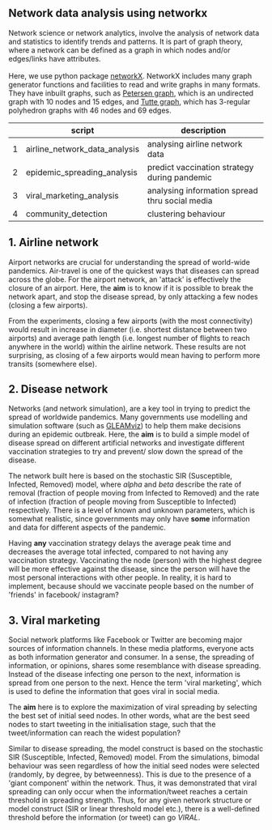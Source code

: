 ## Network data analysis using networkx
Network science or network analytics, involve the analysis of network data and statistics to identify trends and patterns. It is part of graph theory, where a network can be defined as a graph in which nodes and/or edges/links have attributes. 
<br>
<br> Here, we use python package [networkX](https://networkx.org/). NetworkX includes many graph generator functions and facilities to read and write graphs in many formats. They have inbuilt graphs, such as [Petersen graph](https://github.com/doscsy12/network_sci_analysis/blob/main/petersen_graph.png), which is an undirected graph with 10 nodes and 15 edges, and [Tutte graph](https://github.com/doscsy12/network_sci_analysis/blob/main/tutte_graph.png), which has 3-regular polyhedron graphs with 46 nodes and 69 edges. 


|   | script                        | description                    |
|---|-------------------------------|--------------------------------|
| 1 | airline_network_data_analysis | analysing airline network data |
| 2 | epidemic_spreading_analysis   | predict vaccination strategy during pandemic | 
| 3 | viral_marketing_analysis      | analysing information spread thru social media |
| 4 | community_detection           | clustering behaviour           |


## 1. Airline network
Airport networks are crucial for understanding the spread of world-wide pandemics. Air-travel is one of the quickest ways that diseases can spread across the globe. For the airport network, an 'attack' is effectively the closure of an airport. Here, the **aim** is to know if it is possible to break the network apart, and stop the disease spread, by only attacking a few nodes (closing a few airports).

From the experiments, closing a few airports (with the most connectivity) would result in increase in diameter (i.e. shortest distance between two airports) and average path length (i.e. longest number of flights to reach anywhere in the world) within the airline network. These results are not surprising, as closing of a few airports would mean having to perform more transits (somewhere else). 

## 2. Disease network
Networks (and network simulation), are a key tool in trying to predict the spread of worldwide pandemics. Many governments use modelling and simulation software (such as [GLEAMviz](http://www.gleamviz.org/)) to help them make decisions during an epidemic outbreak. Here, the **aim** is to build a simple model of disease spread on different artificial networks and investigate different vaccination strategies to try and prevent/ slow down the spread of the disease.

The network built here is based on the stochastic SIR (Susceptible, Infected, Removed) model, where *alpha* and *beta* describe the rate of removal (fraction of people moving from Infected to Removed) and the rate of infection (fraction of people moving from Susceptible to Infected) respectively. There is a level of known and unknown parameters, which is somewhat realistic, since governments may only have **some** information and data for different aspects of the pandemic. 

Having **any** vaccination strategy delays the average peak time and decreases the average total infected, compared to not having any vaccination strategy. Vaccinating the node (person) with the highest degree will be more effective against the disease, since the person will have the most personal interactions with other people. In reality, it is hard to implement, because should we vaccinate people based on the number of 'friends' in facebook/ instagram? 

## 3. Viral marketing
Social network platforms like Facebook or Twitter are becoming major sources of information channels. In these media platforms, everyone acts as both information generator and consumer. In a sense, the spreading of information, or opinions, shares some resemblance with disease spreading. Instead of the disease infecting one person to the next, information is spread from one person to the next. Hence the term 'viral marketing', which is used to define the information that goes viral in social media. 

The **aim** here is to explore the maximization of viral spreading by selecting the best set of initial seed nodes. In other words, what are the best seed nodes to start tweeting in the initialisation stage, such that the tweet/information can reach the widest population?

Similar to disease spreading, the model construct is based on the stochastic SIR (Susceptible, Infected, Removed) model. From the simulations, bimodal behaviour was seen regardless of how the initial seed nodes were selected (randomly, by degree, by betweenness). This is due to the presence of a 'giant component' within the network. Thus, it was demonstrated that viral spreading can only occur when the information/tweet reaches a certain threshold in spreading strength. Thus, for any given network structure or model construct (SIR or linear threshold model etc.), there is a well-defined threshold before the information (or tweet) can go *VIRAL*. 
